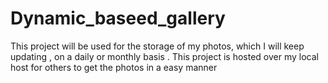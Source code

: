 # Dynamic_baseed_gallery
This project will be used for the storage of my photos, which I will keep updating , on a daily or monthly basis . This project is hosted over my local host  for  others to get the photos  in a easy manner 
